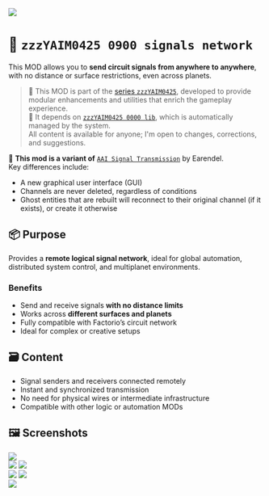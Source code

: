 ![](https://raw.githubusercontent.com/yaim0425/zzzYAIM0425-0900-signals-network/main/thumbnail.png)

# 📡 `zzzYAIM0425 0900 signals network`
This MOD allows you to **send circuit signals from anywhere to anywhere**, with no distance or surface restrictions, even across planets.

> 🧩 This MOD is part of the [series `zzzYAIM0425`](https://github.com/yaim0425), developed to provide modular enhancements and utilities that enrich the gameplay experience.  
> 🔧 It depends on [`zzzYAIM0425 0000 lib`](https://github.com/yaim0425/zzzYAIM0425-0000-lib), which is automatically managed by the system.  
> All content is available for anyone; I'm open to changes, corrections, and suggestions.

📌 **This mod is a variant of** [`AAI Signal Transmission`](https://mods.factorio.com/mod/aai-signal-transmission) by Earendel.  
Key differences include:

- A new graphical user interface (GUI)
- Channels are never deleted, regardless of conditions
- Ghost entities that are rebuilt will reconnect to their original channel (if it exists), or create it otherwise

## 📦 Purpose

Provides a **remote logical signal network**, ideal for global automation, distributed system control, and multiplanet environments.

### Benefits

- Send and receive signals **with no distance limits**  
- Works across **different surfaces and planets**  
- Fully compatible with Factorio’s circuit network  
- Ideal for complex or creative setups  

## 🗃️ Content

- Signal senders and receivers connected remotely  
- Instant and synchronized transmission  
- No need for physical wires or intermediate infrastructure  
- Compatible with other logic or automation MODs  

## 🖼️ Screenshots

![](https://raw.githubusercontent.com/yaim0425/zzzYAIM0425-0900-signals-network/main/Doc/base/Screenshot%20(1).png)  
![](https://raw.githubusercontent.com/yaim0425/zzzYAIM0425-0900-signals-network/main/Doc/base/Screenshot%20(2).png)
![](https://raw.githubusercontent.com/yaim0425/zzzYAIM0425-0900-signals-network/main/Doc/base/Screenshot%20(3).png)  
![](https://raw.githubusercontent.com/yaim0425/zzzYAIM0425-0900-signals-network/main/Doc/base/Screenshot%20(4).png)
![](https://raw.githubusercontent.com/yaim0425/zzzYAIM0425-0900-signals-network/main/Doc/base/Screenshot%20(5).png)  
![](https://raw.githubusercontent.com/yaim0425/zzzYAIM0425-0900-signals-network/main/Doc/base/Screenshot%20(6).png)  
